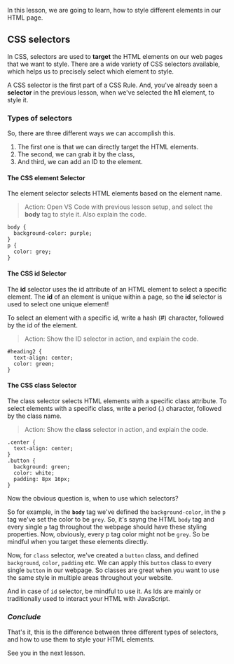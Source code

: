 In this lesson, we are going to learn, how to style different elements in our HTML page.

## CSS selectors

In CSS, selectors are used to **target** the HTML elements on our web pages that we want to style. There are a wide variety of CSS selectors available, which helps us to precisely select which element to style.

A CSS selector is the first part of a CSS Rule. And, you've already seen a **selector** in the previous lesson, when we've selected the **h1** element, to style it.

### Types of selectors

So, there are three different ways we can accomplish this.
1. The first one is that we can directly target the HTML elements.
2. The second, we can grab it by the class,
3. And third, we can add an ID to the element.

#### The CSS element Selector

The element selector selects HTML elements based on the element name.

> Action: Open VS Code with previous lesson setup, and select the **body** tag to style it. Also explain the code.

````
body {
  background-color: purple;
}
p {
  color: grey;
}
````

#### The CSS id Selector

The **id** selector uses the id attribute of an HTML element to select a specific element. The **id** of an element is unique within a page, so the **id** selector is used to select one unique element!

To select an element with a specific id, write a hash (#) character, followed by the id of the element.

> Action: Show the ID selector in action, and explain the code.

````
#heading2 {
  text-align: center;
  color: green;
}
````

#### The CSS class Selector

The class selector selects HTML elements with a specific class attribute. To select elements with a specific class, write a period (.) character, followed by the class name.

> Action: Show the **class** selector in action, and explain the code.

````
.center {
  text-align: center;
}
.button {
  background: green;
  color: white;
  padding: 8px 16px;
}
````

Now the obvious question is, when to use which selectors?

So for example, in the **`body`** tag we've defined the `background-color`, in the `p` tag we've set the color to be `grey`. So, it's sayng the HTML `body` tag and every single `p` tag throughout the webpage should have these styling properties.
Now, obviously, every p tag color might not be `grey`. So be mindful when you target these elements directly.

Now, for `class` selector, we've created a `button` class, and defined `background`, `color`, `padding` etc. We can apply this `button` class to every single `button` in our webpage. So classes are great when you want to use the same style in multiple areas throughout your website.

And in case of `id`  selector, be mindful to use it. As Ids are mainly or traditionally used to interact your HTML with JavaScript.

### *Conclude*
That's it, this is the difference between three different types of selectors, and how to use them to style your HTML elements. 

See you in the next lesson.